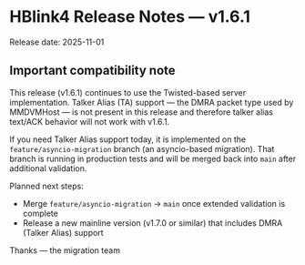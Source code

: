# HBlink4 Release Notes — v1.6.1

Release date: 2025-11-01

## Important compatibility note

This release (v1.6.1) continues to use the Twisted-based server implementation. Talker Alias (TA) support — the DMRA packet type used by MMDVMHost — is not present in this release and therefore talker alias text/ACK behavior will not work with v1.6.1.

If you need Talker Alias support today, it is implemented on the `feature/asyncio-migration` branch (an asyncio-based migration). That branch is running in production tests and will be merged back into `main` after additional validation.

Planned next steps:
- Merge `feature/asyncio-migration` → `main` once extended validation is complete
- Release a new mainline version (v1.7.0 or similar) that includes DMRA (Talker Alias) support

Thanks — the migration team

